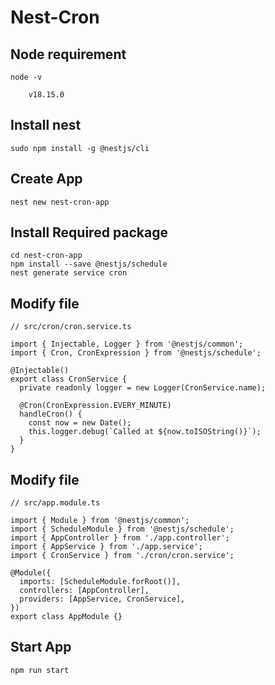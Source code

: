# Nest-Cron

## Node requirement
```
node -v
```
```
    v18.15.0
```
## Install nest
```
sudo npm install -g @nestjs/cli
```
## Create App
```
nest new nest-cron-app
```

## Install Required package
```
cd nest-cron-app
npm install --save @nestjs/schedule
nest generate service cron
```
## Modify file
```
// src/cron/cron.service.ts

import { Injectable, Logger } from '@nestjs/common';
import { Cron, CronExpression } from '@nestjs/schedule';

@Injectable()
export class CronService {
  private readonly logger = new Logger(CronService.name);

  @Cron(CronExpression.EVERY_MINUTE)
  handleCron() {
    const now = new Date();
    this.logger.debug(`Called at ${now.toISOString()}`);
  }
}
```
## Modify file
```
// src/app.module.ts

import { Module } from '@nestjs/common';
import { ScheduleModule } from '@nestjs/schedule';
import { AppController } from './app.controller';
import { AppService } from './app.service';
import { CronService } from './cron/cron.service';

@Module({
  imports: [ScheduleModule.forRoot()],
  controllers: [AppController],
  providers: [AppService, CronService],
})
export class AppModule {}
```

## Start App
```
npm run start
```

